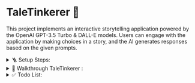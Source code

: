 # TaleTinkerer 💭

This project implements an interactive storytelling application powered by the OpenAI GPT-3.5 Turbo & DALL-E models. Users can engage with the application by making choices in a story, and the AI generates responses based on the given prompts.

<!--
|  |  |
|---------|---------|
| ![Image_1](app/src/image_1.png) | ![Image_2](app/src/image_2.png) |
| ![Alt text](app/src/image_3.png) | ![Alt text](app/src/image_4.png) |
 -->

<details>
<summary> 🪜 Setup Steps: </summary>

👉 **Create `key.txt` file:**
   - Create a new text file named `key.txt` in the main project structure.
   - Save your OpenAI GPT-3.5 Turbo API key in this file.
   - Ensure that the key is the only content in the file and does not include any extra spaces or characters.

👉 **Install Dependencies:**
   - Open a terminal or command prompt and navigate to the project directory.
   - Run the following command to install the required dependencies:
     ```bash
     pip install -r requirements.txt
     ```
   - This will install Flask and OpenAI Python packages.

👉 **Run the Flask Application:**
   - Run the Flask application using the following command:
     ```bash
     python run.py
     ```
   - The application will be accessible at `http://localhost:5001` in your web browser.

👉 **Access the Application:**
   - Open your web browser and go to `http://localhost:5001`.
   - You should now see the Tales of GPT interactive storytelling application.

👉 **Engage with the Story:**
   - Follow the on-screen instructions to engage with the interactive story.
   - Make choices and enjoy the dynamically generated responses by the OpenAI GPT-3.5 Turbo model.

🚀 **Setup using Docker:**
  - Build the Docker image: 
    ``` bash
    docker build -t taletinkerer:latest .
    ```

  - Run the Docker container: 
    ``` bash
    docker run -d -p 5001:5001 taletinkerer
    ```



</details>

<details>
<summary>🚀 Walkthrough TaleTinkerer : </summary>


| Option 1 | Option 3 |
| :--: | :--: |
| ![Image](https://github.com/rudrakshkarpe/TaleTinkerer/assets/78851635/09bdeaaf-dd28-4b9d-94cb-d3991a11d03d) | ![Image](https://github.com/rudrakshkarpe/TaleTinkerer/assets/78851635/16418a74-050c-4ffd-9476-7c1ef81360f2) |
| Option 1 | Option 2 |
| ![Image](https://github.com/rudrakshkarpe/TaleTinkerer/assets/78851635/a2da2221-73c3-41c5-abaa-31b174131577) | ![Image](https://github.com/rudrakshkarpe/TaleTinkerer/assets/78851635/2f78bc09-fef1-4b7a-bb47-fc198819ea23) |

</details>


<details>
<summary>✅ Todo List:</summary>
 
 - [ ] Wishper Integration 
 - [ ] Fix response waiting time
 - [ ] Explore huggingface, midjouney integrations 
</details>
